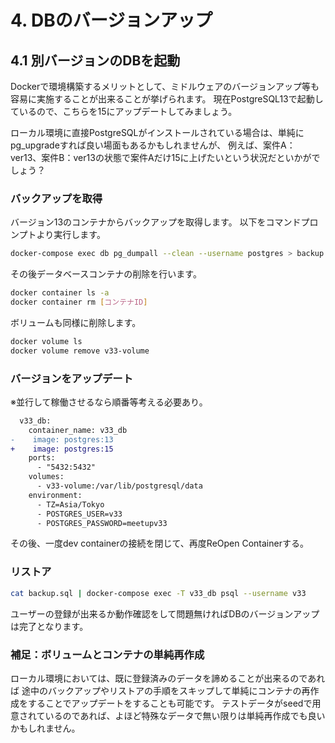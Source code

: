 # 4. DBのバージョンアップ

<!-- toc -->

## 4.1 別バージョンのDBを起動

Dockerで環境構築するメリットとして、ミドルウェアのバージョンアップ等も容易に実施することが出来ることが挙げられます。
現在PostgreSQL13で起動しているので、こちらを15にアップデートしてみましょう。

ローカル環境に直接PostgreSQLがインストールされている場合は、単純にpg_upgradeすれば良い場面もあるかもしれませんが、
例えば、案件A：ver13、案件B：ver13の状態で案件Aだけ15に上げたいという状況だといかがでしょう？


### バックアップを取得
バージョン13のコンテナからバックアップを取得します。
以下をコマンドプロンプトより実行します。
```bash
docker-compose exec db pg_dumpall --clean --username postgres > backup.sql
```

その後データベースコンテナの削除を行います。
```bash
docker container ls -a
docker container rm [コンテナID]
```

ボリュームも同様に削除します。

```bash
docker volume ls
docker volume remove v33-volume
```

### バージョンをアップデート
※並行して稼働させるなら順番等考える必要あり。

```diff
  v33_db:
    container_name: v33_db
-    image: postgres:13
+    image: postgres:15
    ports:
      - "5432:5432"
    volumes:
      - v33-volume:/var/lib/postgresql/data
    environment:
      - TZ=Asia/Tokyo
      - POSTGRES_USER=v33
      - POSTGRES_PASSWORD=meetupv33
```

その後、一度dev containerの接続を閉じて、再度ReOpen Containerする。

### リストア

```bash
cat backup.sql | docker-compose exec -T v33_db psql --username v33
```

ユーザーの登録が出来るか動作確認をして問題無ければDBのバージョンアップは完了となります。

### 補足：ボリュームとコンテナの単純再作成
ローカル環境においては、既に登録済みのデータを諦めることが出来るのであれば
途中のバックアップやリストアの手順をスキップして単純にコンテナの再作成をすることでアップデートをすることも可能です。
テストデータがseedで用意されているのであれば、よほど特殊なデータで無い限りは単純再作成でも良いかもしれません。
